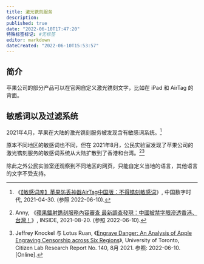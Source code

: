 ```yaml
---
title: 激光镌刻服务
description:
published: true
date: "2022-06-10T17:47:20"
特殊标签标记: #无标签
editor: markdown
dateCreated: "2022-06-10T15:53:57"
---
```


## 简介

苹果公司的部分产品可以在官网自定义激光镌刻文字，比如在 iPad 和 AirTag 的背面。

## 敏感词以及过滤系统

2021年4月，苹果在大陆的激光镌刻服务被发现含有敏感词系统。[^665481]

[^665481]: 《[【敏感词库】苹果防丢神器AirTag中国版：不得镌刻敏感词](https://web.archive.org/web/20220609060716/https://chinadigitaltimes.net/chinese/665481.html)》, 中国数字时代, 2021-04-30. (参照 2022-06-10).

原本不同地区的敏感词也不同，但在 2021年8月，公民实验室发现了苹果公司的激光镌刻服务的敏感词系统从大陆扩散到了香港和台湾。[^24572][^edaaoa]

[^24572]: Anny, 《[蘋果鐳射鐫刻服務內容審查 最新調查發現：中國被禁字眼滲透香港、台灣！](https://web.archive.org/web/20210820113942/https://www.inside.com.tw/article/24572-apple-engraving-bans)》, INSIDE, 2021-08-20. (参照 2022-06-10).

[^edaaoa]: Jeffrey Knockel 与 Lotus Ruan, 《[Engrave Danger: An Analysis of Apple Engraving Censorship across Six Regions](https://web.archive.org/web/20210820114511/https://citizenlab.ca/2021/08/engrave-danger-an-analysis-of-apple-engraving-censorship-across-six-regions/)》, University of Toronto, Citizen Lab Research Report No. 140, 8月 2021. 参照: 2022-06-10. [Online].

除此之外公民实验室还观察到不同地区的网页，只能自定义当地的语言，其他语言的文字不受支持。
